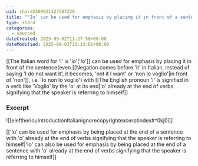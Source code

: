 ```yaml
---
uid: shard2509021127587220
title: "'Io' can be used for emphasis by placing it in front of a sentence with 'o' already at the end of verbs signifying that the speaker is referring to himself"
type: shard
categories:
  - sourced
dateCreated: 2025-09-02T11:27:58+08:00
dateModified: 2025-09-03T15:13:01+08:00
---
```

[[The Italian word for 'I' is 'io'|'Io']] can be used for emphasis by placing it in front of the sentence(even [[Negation comes before 'it' in Italian, instead of saying 'I do not want it', it becomes, 'not it I want' or 'non lo voglio'|in front of 'non']], i.e. 'Io non lo voglio') with [[The English pronoun 'I' is signified in a verb like 'Voglio' by the 'o' at its end|'o' already at the end of verbs signifying that the speaker is referring to himself]]
### Excerpt
![[eleftheriouIntroductionItalianignorecopyrightexcerptindex#^0kj0i]]

[['Io' can be used for emphasis by being placed at the end of a sentence with 'o' already at the end of verbs signifying that the speaker is referring to himself|'Io' can also be used for emphasis by being placed at the end of a sentence with 'o' already at the end of verbs signifying that the speaker is referring to himself]]